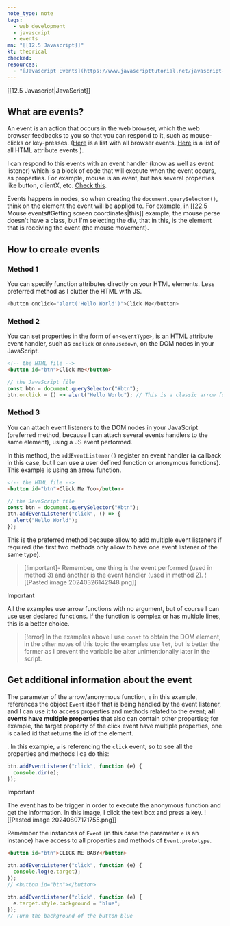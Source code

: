```yaml
---
note_type: note
tags:
  - web_development
  - javascript
  - events
mn: "[[12.5 Javascript]]"
kt: theorical
checked: 
resources:
  - "[Javascript Events](https://www.javascripttutorial.net/javascript-dom/javascript-events/)"
---
```

[[12.5 Javascript|JavaScript]]

## What are events?
An event is an action that occurs in the web browser, which the web browser feedbacks to you so that you can respond to it, such as mouse-clicks or key-presses. ([Here](https://developer.mozilla.org/en-US/docs/Web/API/Element/auxclick_event) is a list with all browser events. [Here](https://www.w3schools.com/tags/ref_eventattributes.asp) is a list of all HTML attribute events ). 

I can respond to this events with an event handler (know as well as event listener) which is a block of code that will execute when the event occurs, as properties. For example, mouse is an event, but has several properties like button, clientX, etc. [Check this](https://developer.mozilla.org/en-US/docs/Web/API/MouseEvent/button). 

Events happens in nodes, so when creating the `document.querySelector()`, think on the element the event will be applied to. For example, in [[22.5 Mouse events#Getting screen coordinates|this]] example, the mouse perse doesn't have a class, but I'm selecting the div, that in this, is the element that is receiving the event (the mouse movement).

## How to create events
### Method 1
You can specify function attributes directly on your HTML elements. Less preferred method as I clutter the HTML with JS. 

```javascript
<button onclick="alert('Hello World')">Click Me</button>
```
### Method 2
You can set properties in the form of `on<eventType>`, is an HTML attribute event handler, such as `onclick` or `onmousedown`, on the DOM nodes in your JavaScript.

```HTML
<!-- the HTML file -->
<button id="btn">Click Me</button>
```

```javascript
// the JavaScript file
const btn = document.querySelector("#btn");
btn.onclick = () => alert("Hello World"); // This is a classic arrow function
```

### Method 3
You can attach event listeners to the DOM nodes in your JavaScript (preferred method, because I can attach several events handlers to the same element), using a JS event performed.

In this method, the `addEventListener()` register an event handler (a callback in this case, but I can use a user defined function or anonymous functions). This example is using an arrow function. 

```HTML
<!-- the HTML file -->
<button id="btn">Click Me Too</button>
```

```javascript
// the JavaScript file
const btn = document.querySelector("#btn");
btn.addEventListener("click", () => {
  alert("Hello World");
});
```

This is the preferred method because allow to add multiple event listeners if required (the first two methods only allow to have one event listener of the same type).

>[!important]-
>Remember, one thing is the event performed (used in method 3) and another is the event handler (used in method 2).
>![[Pasted image 20240326142948.png]]

>[!important]
>All the examples use arrow functions with no argument, but of course I can use user declared functions. If the function is complex or has multiple lines, this is a better choice. 

>[!error]
>In the examples above I use `const` to obtain the DOM element, in the other notes of this topic the examples use `let`, but is better the former as I prevent the variable be alter unintentionally later in the script.

## Get additional information about the event
The parameter of the arrow/anonymous function, `e` in this example, references the object `Event` itself that is being handled by the event listener, and I can use it to access properties and methods related to the event; **all events have multiple properties** that also can contain other properties; for example, the target property of the click event have multiple properties, one is called id that returns the id of the element.

. In this example, `e` is referencing the `click` event, so to see all the properties and methods I ca do this:

```js
btn.addEventListener("click", function (e) {
  console.dir(e);
});
```

>[!important]
>The event has to be trigger in order to execute the anonymous function and get the information. In this image, I click the text box and press a key.
>![[Pasted image 20240807171755.png]]

Remember the instances of `Event` (in this case the parameter `e` is an instance) have access to all properties and methods of `Event.prototype`. 

```html
<button id="btn">CLICK ME BABY</button>
```

```js
btn.addEventListener("click", function (e) {
  console.log(e.target);
});
// <button id="btn"></button>

btn.addEventListener("click", function (e) {
  e.target.style.background = "blue";
});
// Turn the background of the button blue
```